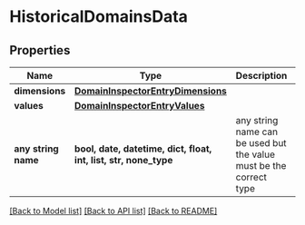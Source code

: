 # HistoricalDomainsData


## Properties
Name | Type | Description | Notes
------------ | ------------- | ------------- | -------------
**dimensions** | [**DomainInspectorEntryDimensions**](DomainInspectorEntryDimensions.md) |  | [optional] 
**values** | [**DomainInspectorEntryValues**](DomainInspectorEntryValues.md) |  | [optional] 
**any string name** | **bool, date, datetime, dict, float, int, list, str, none_type** | any string name can be used but the value must be the correct type | [optional]

[[Back to Model list]](../README.md#documentation-for-models) [[Back to API list]](../README.md#documentation-for-api-endpoints) [[Back to README]](../README.md)


